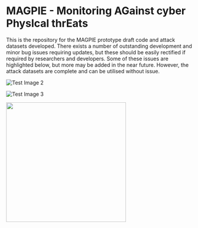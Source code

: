 # MAGPIE - Monitoring AGainst cyber PhysIcal thrEats

This is the repository for the MAGPIE prototype draft code and attack datasets developed. There exists a number of outstanding development and minor bug issues requiring updates, but these should be easily rectified if required by researchers and developers. Some of these issues are highlighted below, but more may be added in the near future. However, the attack datasets are complete and can be utilised without issue. 

![Test Image 2](https://github.com/isec-greenwich/magpie/blob/master/v1.0/magpie_architecture.png)<!-- .element height="50%" width="50%" -->

![Test Image 3](https://github.com/isec-greenwich/magpie/blob/master/v1.0/magpie_proto.png)<!-- .element height="50%" width="50%" -->

<img src="https://github.com/isec-greenwich/magpie/blob/master/v1.0/magpie_testbed.png" width="324" height="324">


